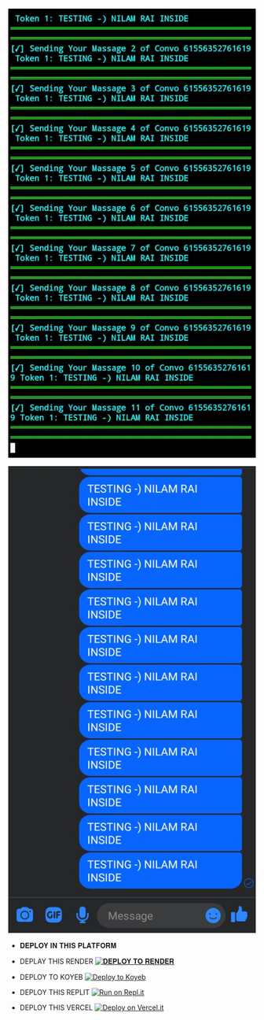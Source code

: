 ![logo](https://github.com/NEELAM-RAI/GROUP-SERVER/blob/main/INFO/Screenshot_20241204-081823_1.jpg)

![logo](https://github.com/NEELAM-RAI/GROUP-SERVER/blob/main/INFO/Screenshot_20241204-081831_1.jpg)

* 𝐃𝐄𝐏𝐋𝐎𝐘 𝐈𝐍 𝐓𝐇𝐈𝐒 𝐏𝐋𝐀𝐓𝐅𝐎𝐑𝐌

* DEPLAY THIS RENDER
[![𝐃𝐄𝐏𝐋𝐎𝐘 𝐓𝐎 𝐑𝐄𝐍𝐃𝐄𝐑](https://render.com/images/deploy-to-render-button.svg)](https://render.com/deploy)

* DEPLOY TO KOYEB 
[![Deploy to Koyeb](https://www.koyeb.com/static/images/deploy/button.svg)](https://app.koyeb.com/deploy?type=git&repository=github.com/koyeb/example-flask&branch=main&name=flask-on-koyeb)

* DEPLOY THIS REPLIT 
[![Run on Repl.it](https://repl.it/badge/github/quiec/whatsAlfa)](https://replit.com/)

* DEPLOY THIS VERCEL 
[![Deploy on Vercel.it](https://vercel.com/button)](https://vercel.com/)
